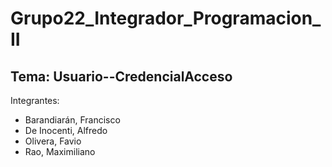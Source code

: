 # Grupo22_Integrador_Programacion_II
## Tema: Usuario--CredencialAcceso

Integrantes:
-  Barandiarán, Francisco 
-  De Inocenti, Alfredo
-  Olivera, Favio
-  Rao, Maximiliano


